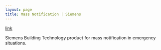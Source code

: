 ```yaml
---
layout: page
title: Mass Notification | Siemens
---
```



[link](http://w3.usa.siemens.com/buildingtechnologies/us/en/mass-notification/pages/mass-notification.aspx)

Siemens Building Technology product for mass notification in emergency situations.